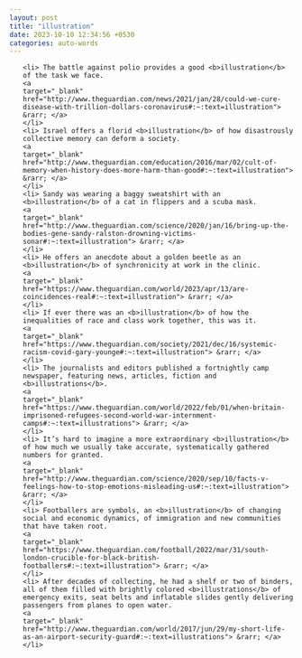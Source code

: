 ```yaml
---
layout: post
title: "illustration"
date: 2023-10-10 12:34:56 +0530
categories: auto-words
---
```

<ol>

    <li> The battle against polio provides a good <b>illustration</b> of the task we face.
    <a 
    target="_blank" 
    href="http://www.theguardian.com/news/2021/jan/28/could-we-cure-disease-with-trillion-dollars-coronavirus#:~:text=illustration"> &rarr; </a>
    </li>
    <li> Israel offers a florid <b>illustration</b> of how disastrously collective memory can deform a society.
    <a 
    target="_blank" 
    href="http://www.theguardian.com/education/2016/mar/02/cult-of-memory-when-history-does-more-harm-than-good#:~:text=illustration"> &rarr; </a>
    </li>
    <li> Sandy was wearing a baggy sweatshirt with an <b>illustration</b> of a cat in flippers and a scuba mask.
    <a 
    target="_blank" 
    href="http://www.theguardian.com/science/2020/jan/16/bring-up-the-bodies-gene-sandy-ralston-drowning-victims-sonar#:~:text=illustration"> &rarr; </a>
    </li>
    <li> He offers an anecdote about a golden beetle as an <b>illustration</b> of synchronicity at work in the clinic.
    <a 
    target="_blank" 
    href="https://www.theguardian.com/world/2023/apr/13/are-coincidences-real#:~:text=illustration"> &rarr; </a>
    </li>
    <li> If ever there was an <b>illustration</b> of how the inequalities of race and class work together, this was it.
    <a 
    target="_blank" 
    href="https://www.theguardian.com/society/2021/dec/16/systemic-racism-covid-gary-younge#:~:text=illustration"> &rarr; </a>
    </li>
    <li> The journalists and editors published a fortnightly camp newspaper, featuring news, articles, fiction and <b>illustrations</b>.
    <a 
    target="_blank" 
    href="https://www.theguardian.com/world/2022/feb/01/when-britain-imprisoned-refugees-second-world-war-internment-camps#:~:text=illustrations"> &rarr; </a>
    </li>
    <li> It’s hard to imagine a more extraordinary <b>illustration</b> of how much we usually take accurate, systematically gathered numbers for granted.
    <a 
    target="_blank" 
    href="http://www.theguardian.com/science/2020/sep/10/facts-v-feelings-how-to-stop-emotions-misleading-us#:~:text=illustration"> &rarr; </a>
    </li>
    <li> Footballers are symbols, an <b>illustration</b> of changing social and economic dynamics, of immigration and new communities that have taken root.
    <a 
    target="_blank" 
    href="https://www.theguardian.com/football/2022/mar/31/south-london-crucible-for-black-british-footballers#:~:text=illustration"> &rarr; </a>
    </li>
    <li> After decades of collecting, he had a shelf or two of binders, all of them filled with brightly colored <b>illustrations</b> of emergency exits, seat belts and inflatable slides gently delivering passengers from planes to open water.
    <a 
    target="_blank" 
    href="http://www.theguardian.com/world/2017/jun/29/my-short-life-as-an-airport-security-guard#:~:text=illustrations"> &rarr; </a>
    </li>